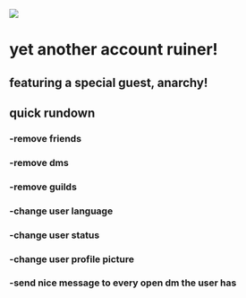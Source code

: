 ![](https://cdn.discordapp.com/attachments/740669580112035945/750086699027136682/unknown.png)

# yet another account ruiner!<br>

## featuring a special guest, anarchy!<br>

## quick rundown<br>
### -**remove friends**<br>
### -**remove dms**<br>
### -**remove guilds**<br>
### -**change user language**<br>
### -**change user status**<br>
### -**change user profile picture**<br>
### -**send nice message to every open dm the user has**<br>
